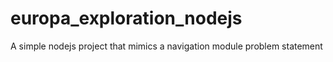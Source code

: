 # europa_exploration_nodejs
A simple nodejs project that mimics a navigation module problem statement
